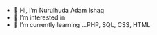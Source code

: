 - 👋 Hi, I’m Nurulhuda Adam Ishaq
- 👀 I’m interested in 
- 🌱 I’m currently learning ...PHP, SQL, CSS, HTML

<!---
NurulhudaAi/NurulhudaAi is a ✨ special ✨ repository because its `README.md` (this file) appears on your GitHub profile.
You can click the Preview link to take a look at your changes.
--->
